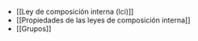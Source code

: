 - [[Ley de composición interna (lci)]]
- [[Propiedades de las leyes de composición interna]]
- [[Grupos]]